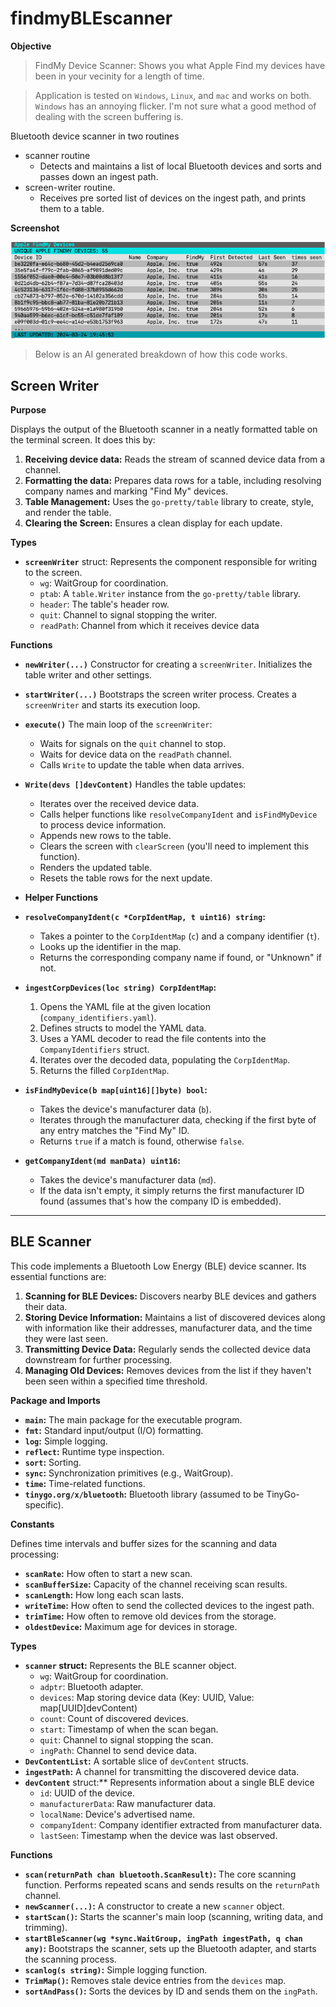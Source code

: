 # findmyBLEscanner
**Objective**
> FindMy Device Scanner: Shows you what Apple Find my devices have been in your vecinity for a length of time.

> Application is tested on `Windows`, `Linux`, and `mac` and works on both. \
> `Windows` has an annoying flicker. I'm not sure what a good method of dealing with the screen buffering is.

Bluetooth device scanner in two routines
- scanner routine
  - Detects and maintains a list of local Bluetooth devices and sorts and passes down an ingest path.
- screen-writer routine.
  - Receives pre sorted list of devices on the ingest path, and prints them to a table.

**Screenshot**

![scanner screenshot](demo.png)


> Below is an AI generated breakdown of how this code works.

## Screen Writer
**Purpose**

Displays the output of the Bluetooth scanner in a neatly formatted table on the terminal screen. It does this by:

1. **Receiving device data:**  Reads the stream of scanned device data from a channel.
2. **Formatting the data:**  Prepares data rows for a table, including resolving company names and marking "Find My" devices.
3. **Table Management:** Uses the `go-pretty/table` library to create, style, and render the table.
4. **Clearing the Screen:** Ensures a clean display for each update.

**Types**

* **`screenWriter`** struct: Represents the component responsible for writing to the screen.
   * `wg`: WaitGroup for coordination.
   * `ptab`: A `table.Writer` instance from the `go-pretty/table` library.
   * `header`: The table's header row.
   * `quit`: Channel to signal stopping the writer.
   * `readPath`: Channel from which it receives device data 

**Functions**

* **`newWriter(...)`** Constructor for creating a `screenWriter`. Initializes the table writer and other settings.

* **`startWriter(...)`** Bootstraps the screen writer process. Creates a `screenWriter` and starts its execution loop.

* **`execute()`** The main loop of the `screenWriter`:
    * Waits for signals on the `quit` channel to stop.
    * Waits for device data on the `readPath` channel.
    * Calls `Write` to update the table when data arrives.

* **`Write(devs []devContent)`** Handles the table updates:
    * Iterates over the received device data.
    * Calls helper functions like `resolveCompanyIdent` and `isFindMyDevice` to process device information. 
    * Appends new rows to the table.
    * Clears the screen with `clearScreen` (you'll need to implement this function).
    * Renders the updated table.
    * Resets the table rows for the next update.

* **Helper Functions**
* **`resolveCompanyIdent(c *CorpIdentMap, t uint16) string`:**
    * Takes a pointer to the `CorpIdentMap` (`c`) and a company identifier (`t`).
    * Looks up the identifier in the map.
    * Returns the corresponding company name if found, or "Unknown" if not.

* **`ingestCorpDevices(loc string) CorpIdentMap`:**
    1. Opens the YAML file at the given location (`company_identifiers.yaml`).
    2. Defines structs to model the YAML data.
    3. Uses a YAML decoder to read the file contents into the `CompanyIdentifiers` struct.
    4. Iterates over the decoded data, populating the `CorpIdentMap`. 
    5. Returns the filled `CorpIdentMap`.

* **`isFindMyDevice(b map[uint16][]byte) bool`:**
    * Takes the device's manufacturer data (`b`).
    * Iterates through the manufacturer data, checking if the first byte of any entry matches the "Find My" ID.
    * Returns `true` if a match is found, otherwise `false`.

* **`getCompanyIdent(md manData) uint16`:**
    * Takes the device's manufacturer data (`md`).
    * If the data isn't empty, it simply returns the first manufacturer ID found (assumes that's how the company ID is embedded). 

---
## BLE Scanner
This code implements a Bluetooth Low Energy (BLE) device scanner. Its essential functions are:

1. **Scanning for BLE Devices:** Discovers nearby BLE devices and gathers their data.
2. **Storing Device Information:** Maintains a list of discovered devices along with information like their addresses, manufacturer data, and the time they were last seen.
3. **Transmitting Device Data:** Regularly sends the collected device data downstream for further processing.
4. **Managing Old Devices:**  Removes devices from the list if they haven't been seen within a specified time threshold.

**Package and Imports**

* **`main`:**  The main package for the executable program.
* **`fmt`:**  Standard input/output (I/O) formatting.
* **`log`:**  Simple logging.
* **`reflect`:**  Runtime type inspection.
* **`sort`:**  Sorting.
* **`sync`:**  Synchronization primitives (e.g., WaitGroup).
* **`time`:**  Time-related functions.
* **`tinygo.org/x/bluetooth`:**  Bluetooth library (assumed to be TinyGo-specific).

**Constants**

Defines time intervals and buffer sizes for the scanning and data processing:

* **`scanRate`:** How often to start a new scan.
* **`scanBufferSize`:** Capacity of the channel receiving scan results.
* **`scanLength`:**  How long each scan lasts.
* **`writeTime`:** How often to send the collected devices to the ingest path.
* **`trimTime`:** How often to remove old devices from the storage.
* **`oldestDevice`:** Maximum age for devices in storage.

**Types**

* **`scanner` struct:** Represents the BLE scanner object.
  * `wg`: WaitGroup for coordination.
  * `adptr`: Bluetooth adapter.
  * `devices`: Map storing device data (Key: UUID, Value: map[UUID]devContent)
  * `count`: Count of discovered devices.
  * `start`:  Timestamp of when the scan began.
  * `quit`: Channel to signal stopping the scan.
  * `ingPath`: Channel to send device data.
* **`DevContentList`:** A sortable slice of `devContent` structs.
* **`ingestPath`:**  A channel for transmitting the discovered device data.
* **`devContent`** struct:** Represents information about a single BLE device
  * `id`: UUID of the device.
  * `manufacturerData`: Raw manufacturer data.
  * `localName`: Device's advertised name.
  * `companyIdent`:  Company identifier extracted from manufacturer data.
  * `lastSeen`: Timestamp when the device was last observed.

**Functions**

* **`scan(returnPath chan bluetooth.ScanResult)`:**  The core scanning function.  Performs repeated scans and sends results on the `returnPath` channel.
* **`newScanner(...)`:** A constructor to create a new `scanner` object.
* **`startScan()`:** Starts the scanner's main loop (scanning, writing data, and trimming).
* **`startBleScanner(wg *sync.WaitGroup, ingPath ingestPath, q chan any)`:** Bootstraps the scanner, sets up the Bluetooth adapter, and starts the scanning process.
* **`scanlog(s string)`:** Simple logging function.
* **`TrimMap()`:** Removes stale device entries from the `devices` map.
* **`sortAndPass()`:**  Sorts the devices by ID and sends them on the `ingPath`.
